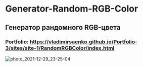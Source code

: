 # Generator-Random-RGB-Color

## Генератор рандомного RGB-цвета

### Portfolio: https://vladimirsaenko.github.io/Portfolio-3/sites/site-1/RandomRGBColor/index.html

![photo_2021-12-29_23-25-04](https://user-images.githubusercontent.com/56477695/147710089-9d3e4d02-fd91-4289-b790-4cc8bcfbef9e.jpg)
